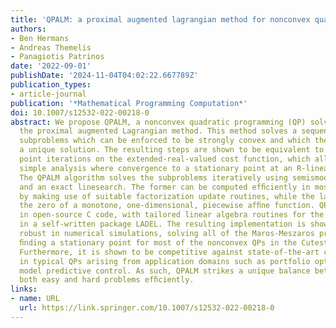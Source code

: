 ```yaml
---
title: 'QPALM: a proximal augmented lagrangian method for nonconvex quadratic programs'
authors:
- Ben Hermans
- Andreas Themelis
- Panagiotis Patrinos
date: '2022-09-01'
publishDate: '2024-11-04T04:02:22.667789Z'
publication_types:
- article-journal
publication: '*Mathematical Programming Computation*'
doi: 10.1007/s12532-022-00218-0
abstract: We propose QPALM, a nonconvex quadratic programming (QP) solver based on
  the proximal augmented Lagrangian method. This method solves a sequence of inner
  subproblems which can be enforced to be strongly convex and which therefore admit
  a unique solution. The resulting steps are shown to be equivalent to inexact proximal
  point iterations on the extended-real-valued cost function, which allows for a fairly
  simple analysis where convergence to a stationary point at an R-linear rate is shown.
  The QPALM algorithm solves the subproblems iteratively using semismooth Newton directions
  and an exact linesearch. The former can be computed efﬁciently in most iterations
  by making use of suitable factorization update routines, while the latter requires
  the zero of a monotone, one-dimensional, piecewise afﬁne function. QPALM is implemented
  in open-source C code, with tailored linear algebra routines for the factorization
  in a self-written package LADEL. The resulting implementation is shown to be extremely
  robust in numerical simulations, solving all of the Maros-Meszaros problems and
  ﬁnding a stationary point for most of the nonconvex QPs in the Cutest test set.
  Furthermore, it is shown to be competitive against state-of-the-art convex QP solvers
  in typical QPs arising from application domains such as portfolio optimization and
  model predictive control. As such, QPALM strikes a unique balance between solving
  both easy and hard problems efﬁciently.
links:
- name: URL
  url: https://link.springer.com/10.1007/s12532-022-00218-0
---
```

